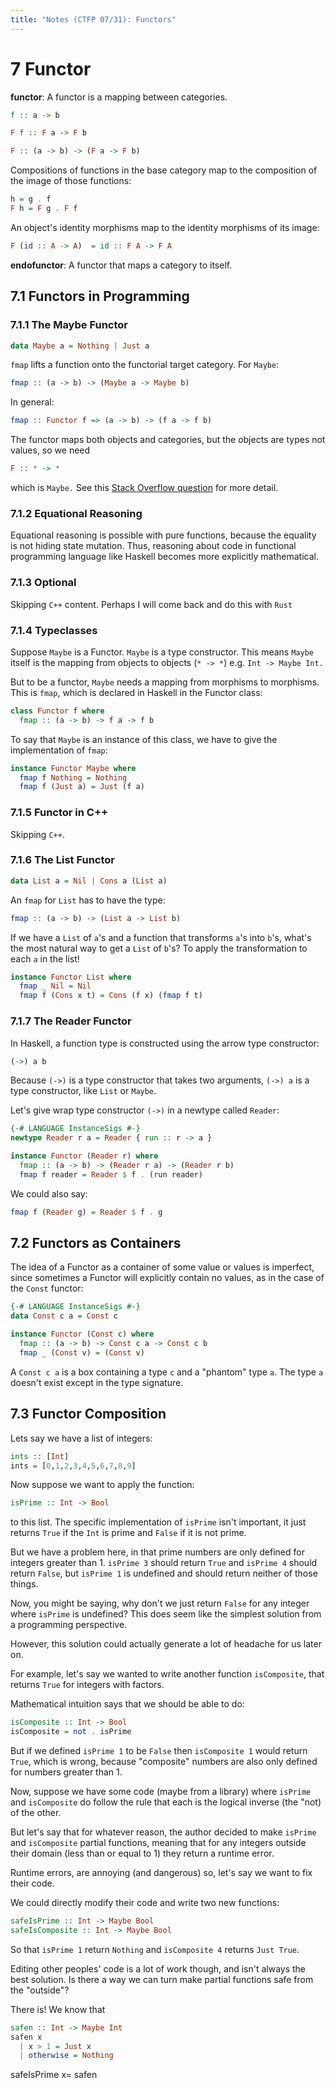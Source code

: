 ```yaml
---
title: "Notes (CTFP 07/31): Functors"
---
```


# 7 Functor

**functor**: A functor is a mapping between categories.

```haskell
f :: a -> b

F f :: F a -> F b

F :: (a -> b) -> (F a -> F b)
```

Compositions of functions in the base category map to the composition of
the image of those functions:

```haskell
h = g . f
F h = F g . F f
```

An object's identity morphisms map to the identity morphisms of its image:

```haskell
F (id :: A -> A)  = id :: F A -> F A
```

**endofunctor**: A functor that maps a category to itself.

## 7.1 Functors in Programming

### 7.1.1 The Maybe Functor

```haskell
data Maybe a = Nothing | Just a
```

`fmap` lifts a function onto the functorial target category. For `Maybe`:

```haskell
fmap :: (a -> b) -> (Maybe a -> Maybe b)
```

In general:

```haskell
fmap :: Functor f => (a -> b) -> (f a -> f b)
```

The functor maps both objects and categories, but the objects are types
not values, so we need

```haskell
F :: * -> *
```

which is `Maybe.` See this [Stack Overflow question](https://stackoverflow.com/questions/33441140/why-is-pure-only-required-for-applicative-and-not-already-for-functor?utm_medium=organic&utm_source=google_rich_qa&utm_campaign=google_rich_qa)
for more detail.

### 7.1.2 Equational Reasoning

Equational reasoning is possible with pure functions, because the equality is
not hiding state mutation. Thus, reasoning about code in functional programming
language like Haskell becomes more explicitly mathematical.

### 7.1.3 Optional

Skipping `C++` content. Perhaps I will come back and do this with `Rust`

### 7.1.4 Typeclasses

Suppose `Maybe` is a Functor. `Maybe` is a type constructor. This means `Maybe`
itself is the mapping from objects to objects (`* -> *`) e.g. `Int -> Maybe Int.`

But to be a functor, `Maybe` needs a mapping from morphisms to morphisms. This
is `fmap`, which is declared in Haskell in the Functor class:

```haskell
class Functor f where
  fmap :: (a -> b) -> f a -> f b
```

To say that `Maybe` is an instance of this class, we have to give the
implementation of `fmap`:

```haskell
instance Functor Maybe where
  fmap f Nothing = Nothing
  fmap f (Just a) = Just (f a)
```

### 7.1.5 Functor in C++

Skipping `C++`.

### 7.1.6 The List Functor

```haskell
data List a = Nil | Cons a (List a)
```

An `fmap` for `List` has to have the type:

```haskell
fmap :: (a -> b) -> (List a -> List b)
```

If we have a `List` of `a`'s and a function that transforms `a`'s into `b`'s, what's the most natural way to get a `List` of `b`'s? To apply the transformation to each `a` in the list!

```haskell
instance Functor List where
  fmap _ Nil = Nil
  fmap f (Cons x t) = Cons (f x) (fmap f t)
```

### 7.1.7 The Reader Functor

In Haskell, a function type is constructed using the arrow type constructor:

```haskell
(->) a b
```

Because `(->)` is a type constructor that takes two arguments, `(->) a` is a
type constructor, like `List` or `Maybe`.

Let's give wrap type constructor `(->)` in a newtype called `Reader`:

```haskell
{-# LANGUAGE InstanceSigs #-}
newtype Reader r a = Reader { run :: r -> a }

instance Functor (Reader r) where
  fmap :: (a -> b) -> (Reader r a) -> (Reader r b)
  fmap f reader = Reader $ f . (run reader)
```

We could also say:

```haskell
fmap f (Reader g) = Reader $ f . g
```
## 7.2 Functors as Containers

The idea of a Functor as a container of some value or values is imperfect,
since sometimes a Functor will explicitly contain no values, as in the
case of the `Const` functor:

```haskell
{-# LANGUAGE InstanceSigs #-}
data Const c a = Const c

instance Functor (Const c) where
  fmap :: (a -> b) -> Const c a -> Const c b
  fmap _ (Const v) = (Const v)
```

A `Const c a` is a box containing a type `c` and a "phantom" type `a`. The
type `a` doesn't exist except in the type signature.

## 7.3 Functor Composition

Lets say we have a list of integers:

```haskell
ints :: [Int]
ints = [0,1,2,3,4,5,6,7,8,9]
```

Now suppose we want to apply the function:

```haskell
isPrime :: Int -> Bool
```
to this list. The specific implementation of `isPrime` isn't important,
it just returns `True` if the `Int` is prime and `False` if it is not
prime.

But we have a problem here, in that prime numbers are only defined for
integers greater than 1. `isPrime 3` should return `True` and `isPrime 4`
should return `False`, but `isPrime 1` is undefined and should return neither
of those things.

Now, you might be saying, why don't we just return `False` for any integer where
`isPrime` is undefined? This does seem like the simplest solution from
a programming perspective.

However, this solution could actually generate a lot of headache for us later on.

For example, let's say we wanted to write another function `isComposite`,
that returns `True` for integers with factors.

Mathematical intuition says that we should be able to do:

```haskell
isComposite :: Int -> Bool
isComposite = not . isPrime
```

But if we defined `isPrime 1` to be `False` then `isComposite 1` would return
`True`, which is wrong, because "composite" numbers are also only defined
for numbers greater than 1.

Now, suppose we have some code (maybe from a library) where `isPrime` and
`isComposite` do follow the rule that each is the logical inverse (the "not)
of the other.

But let's say that for whatever reason, the author decided to make `isPrime`
and `isComposite` partial functions, meaning that for any integers outside
their domain (less than or equal to 1) they return a runtime error.

Runtime errors, are annoying (and dangerous) so, let's say we want to fix their
code.

We could directly modify their code and write two new functions:

```haskell
safeIsPrime :: Int -> Maybe Bool
safeIsComposite :: Int -> Maybe Bool
```

So that `isPrime 1` return `Nothing` and `isComposite 4` returns `Just True`.

Editing other peoples' code is a lot of work though, and isn't always the
best solution. Is there a way we can turn make partial functions safe from
the "outside"?

There is! We know that

```haskell
safen :: Int -> Maybe Int
safen x
  | x > 1 = Just x
  | otherwise = Nothing
```

safeIsPrime x= safen


